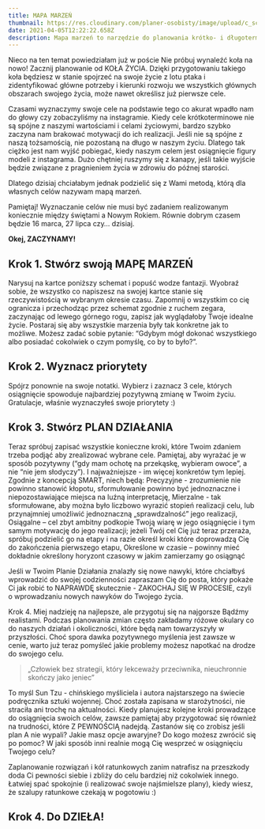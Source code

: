 ```yaml
---
title: MAPA MARZEŃ
thumbnail: https://res.cloudinary.com/planer-osobisty/image/upload/c_scale,f_auto,q_auto,w_1400/v1619423919/Grafika_do_tekst%C3%B3w_na_bloga_6_d9pxsg.png
date: 2021-04-05T12:22:22.658Z
description: Mapa marzeń to narzędzie do planowania krótko- i długoterminowych celów.
---
```

Nieco na ten temat powiedziałam już w poście Nie próbuj wynaleźć koła na nowo! Zacznij planowanie od KOŁA ŻYCIA. Dzięki przygotowaniu takiego koła będziesz w stanie spojrzeć na swoje życie z lotu ptaka i zidentyfikować główne potrzeby i kierunki rozwoju we wszystkich głównych obszarach swojego życia, może nawet określisz już pierwsze cele. 

Czasami wyznaczymy swoje cele na podstawie tego co akurat wpadło nam do głowy czy zobaczyliśmy na instagramie. Kiedy cele krótkoterminowe nie są spójne z naszymi wartościami i celami życiowymi, bardzo szybko zaczyna nam brakować motywacji do ich realizacji. Jeśli nie są spójne z naszą tożsamością, nie pozostaną na długo w naszym życiu. Dlatego tak ciężko jest nam wyjść pobiegać, kiedy naszym celem jest osiągnięcie figury modeli z instagrama. Dużo chętniej ruszymy się z kanapy, jeśli takie wyjście będzie związane z pragnieniem życia w zdrowiu do późnej starości. 

Dlatego dzisiaj chciałabym jednak podzielić się z Wami metodą, którą dla własnych celów nazywam mapą marzeń. 

Pamiętaj! Wyznaczanie celów nie musi być zadaniem realizowanym koniecznie między świętami a Nowym Rokiem. Równie dobrym czasem będzie 16 marca, 27 lipca czy… dzisiaj.

**Okej, ZACZYNAMY!**

## Krok 1. Stwórz swoją MAPĘ MARZEŃ

Narysuj na kartce poniższy schemat i popuść wodze fantazji. Wyobraź sobie, że wszystko co napiszesz na swojej kartce stanie się rzeczywistością w wybranym okresie czasu. Zapomnij o wszystkim co cię ogranicza i przechodząc przez schemat zgodnie z ruchem zegara, zaczynając od lewego górnego rogu, zapisz jak wyglądałoby Twoje idealne życie. Postaraj się aby wszystkie marzenia były tak konkretne jak to możliwe. Możesz zadać sobie pytanie:
“Gdybym mógł dokonać wszystkiego albo posiadać cokolwiek o czym pomyślę, co by to było?”. 

## Krok 2. Wyznacz priorytety

Spójrz ponownie na swoje notatki. Wybierz i zaznacz 3 cele, których osiągnięcie spowoduje najbardziej pozytywną zmianę w Twoim życiu. Gratulacje, właśnie wyznaczyłeś swoje priorytety :)

## Krok 3. Stwórz PLAN DZIAŁANIA

Teraz spróbuj zapisać wszystkie konieczne kroki, które Twoim zdaniem trzeba podjąć aby zrealizować wybrane cele. Pamiętaj, aby wyrażać je w sposób pozytywny (“gdy mam ochotę na przekąskę, wybieram owoce”, a nie “nie jem słodyczy”). I najważniejsze - im więcej konkretów tym lepiej. Zgodnie z koncepcją SMART, niech będą:
Precyzyjne - zrozumienie nie powinno stanowić kłopotu, sformułowanie powinno być jednoznaczne i niepozostawiające miejsca na luźną interpretację,
Mierzalne - tak sformułowane, aby można było liczbowo wyrazić stopień realizacji celu, lub przynajmniej umożliwić jednoznaczną „sprawdzalność” jego realizacji,
Osiągalne – cel zbyt ambitny podkopie Twoją wiarę w jego osiągnięcie i tym samym motywację do jego realizacji; jeżeli Twój cel Cię już teraz przeraża, spróbuj podzielić go na etapy i na razie określ kroki które doprowadzą Cię do zakończenia pierwszego etapu,
Określone w czasie –  powinny mieć dokładnie określony horyzont czasowy w jakim zamierzamy go osiągnąć 

Jeśli w Twoim Planie Działania znalazły się nowe nawyki, które chciałbyś wprowadzić do swojej codzienności zapraszam Cię do posta, który pokaże Ci jak robić to NAPRAWDĘ skutecznie - ZAKOCHAJ SIĘ W PROCESIE, czyli o wprowadzaniu nowych nawyków do Twojego życia. 

Krok 4. Miej nadzieję na najlepsze, ale przygotuj się na najgorsze
Bądźmy realistami. Podczas planowania zmian często zakładamy różowe okulary co do naszych działań i okoliczności, które będą nam towarzyszyły w przyszłości. Choć spora dawka pozytywnego myślenia jest zawsze w cenie, warto już teraz pomyśleć jakie problemy możesz napotkać na drodze do swojego celu. 

> „Człowiek bez strategii, który lekceważy przeciwnika, nieuchronnie skończy jako jeniec” 

To myśl Sun Tzu - chińskiego myśliciela i autora najstarszego na świecie podręcznika sztuki wojennej. Choć została zapisana w starożytności, nie straciła ani trochę na aktualności. Kiedy planujesz kolejne kroki prowadzące do osiągnięcia swoich celów, zawsze pamiętaj aby przygotować się również na trudności, które Z PEWNOŚCIĄ nadejdą. Zastanów się co zrobisz jeśli plan A nie wypali? Jakie masz opcje awaryjne? Do kogo możesz zwrócić się po pomoc? W jaki sposób inni realnie mogą Cię wesprzeć w osiągnięciu Twojego celu? 

Zaplanowanie rozwiązań i kół ratunkowych zanim natrafisz na przeszkody doda Ci pewności siebie i zbliży do celu bardziej niż cokolwiek innego. Łatwiej spać spokojnie (i realizować swoje najśmielsze plany), kiedy wiesz, że szalupy ratunkowe czekają w pogotowiu :) 

## Krok 4. Do DZIEŁA!